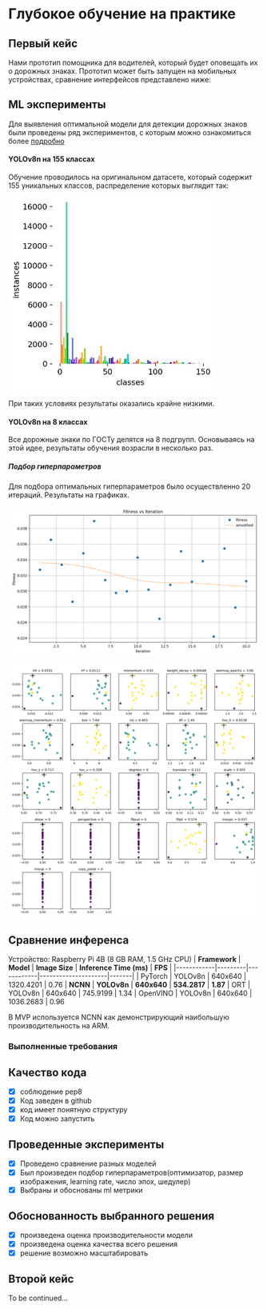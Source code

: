 # Глубокое обучение на практике

## Первый кейс
Нами прототип помощника для водителей, который будет оповещать их о дорожных знаках. 
Прототип может быть запущен на мобильных устройствах, сравнение интерфейсов представлено ниже:

## ML эксперименты
Для выявления оптимальной модели для детекции дорожных знаков были проведены ряд экспериментов, с которым можно ознакомиться более [подробно](experiments/Experiments.ipynb)

#### YOLOv8n на 155 классах

Обучение проводилось на оригинальном датасете, который содержит 155 уникальных классов, распределение которых выглядит так:

![Распределение 155 классов](experiments/class_plot.jpg)

При таких условиях результаты оказались крайне низкими.

#### YOLOv8n на 8 классах

Все дорожные знаки по ГОСТу делятся на 8 подгрупп. Основываясь на этой идее, результаты обучения возрасли в несколько раз.

##### Подбор гиперпараметров

Для подбора оптимальных гиперпараметров было осуществленно 20 итераций. Результаты на графиках.

![tune_fitness](experiments/tune_fitness.png)

![tune_scatter_plots](experiments/tune_scatter_plots.png)

## Сравнение инференса
Устройство: Raspberry Pi 4B (8 GB RAM, 1.5 GHz CPU)
| **Framework**  | **Model**   | **Image Size** | **Inference Time (ms)** | **FPS**   |
|------------|---------|------------|---------------------|-------|
|  PyTorch   | YOLOv8n | 640x640    | 1320.4201          | 0.76
|    **NCNN**    | **YOLOv8n** | **640x640**    | **534.2817**          | **1.87**
|     ORT    | YOLOv8n | 640x640    | 745.9199           | 1.34
|  OpenVINO  | YOLOv8n | 640x640    | 1036.2683          | 0.96

В MVP используется NCNN как демонстрирующий наибольшую производительность на ARM.

### Выполненные требования

## Качество кода
- [x] соблюдение pep8
- [x] Код заведен в github
- [x] код имеет понятную структуру
- [x] Код можно запустить

## Проведенные эксперименты 
- [x] Проведено сравнение разных моделей
- [x] Был произведен подбор гиперпараметров(оптимизатор, размер изображения, learning rate, число эпох, шедулер)
- [x] Выбраны и обоснованы ml метрики

## Обоснованность выбранного решения
- [x] произведена оценка производительности модели
- [x] произведена оценка качества всего решения
- [x] решение возможно масштабировать

## Второй кейс

To be continued...
